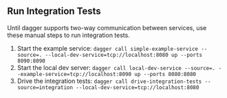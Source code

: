 ## Run Integration Tests

Until dagger supports two-way communication between services, use these manual steps to run integration tests.

1. Start the example service: `dagger call simple-example-service --source=. --local-dev-service=tcp://localhost:8080 up --ports 8090:8090`
2. Start the local dev server: `dagger call local-dev-service --source=. --example-service=tcp://localhost:8090 up --ports 8080:8080`
3. Drive the integration tests: `dagger call drive-integration-tests --source=integration --local-dev-service=tcp://localhost:8080`

